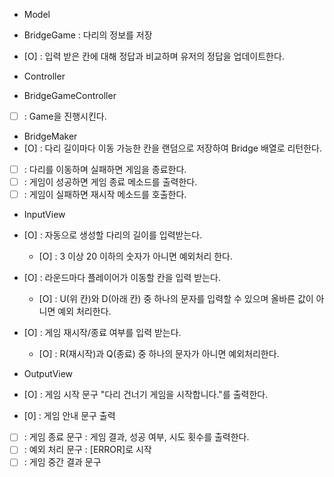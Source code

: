 - Model
- BridgeGame : 다리의 정보를 저장
- [O] : 입력 받은 칸에 대해 정답과 비교하며 유저의 정답을 업데이트한다.

- Controller
- BridgeGameController
- [ ] : Game을 진행시킨다.

- BridgeMaker
- [O] : 다리 길이마다 이동 가능한 칸을 랜덤으로 저장하여 Bridge 배열로 리턴한다.
- [ ] : 다리를 이동하며 실패하면 게임을 종료한다.
- [ ] : 게임이 성공하면 게임 종료 메소드를 출력한다.
- [ ] : 게임이 실패하면 재시작 메소드를 호출한다.

- InputView
- [O] : 자동으로 생성할 다리의 길이를 입력받는다.
  - [O] : 3 이상 20 이하의 숫자가 아니면 예외처리 한다.
- [O] : 라운드마다 플레이어가 이동할 칸을 입력 받는다. 
  - [O] : U(위 칸)와 D(아래 칸) 중 하나의 문자를 입력할 수 있으며 올바른 값이 아니면 예외 처리한다.
- [O] : 게임 재시작/종료 여부를 입력 받는다. 
  - [O] : R(재시작)과 Q(종료) 중 하나의 문자가 아니면 예외처리한다.

- OutputView
- [O] : 게임 시작 문구 "다리 건너기 게임을 시작합니다."를 출력한다.
- [0] : 게임 안내 문구 출력
- [ ] : 게임 종료 문구 : 게임 결과, 성공 여부, 시도 횟수를 출력한다.
- [ ] : 예외 처리 문구 : [ERROR]로 시작
- [ ] : 게임 중간 결과 문구